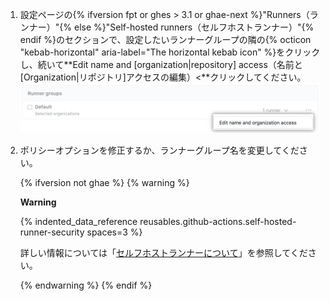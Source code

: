 1. 設定ページの{% ifversion fpt or ghes > 3.1 or ghae-next %}"Runners（ランナー）"{% else %}"Self-hosted runners（セルフホストランナー）"{% endif %}のセクションで、設定したいランナーグループの隣の{% octicon "kebab-horizontal" aria-label="The horizontal kebab icon" %}をクリックし、続いて**Edit name and [organization|repository] access（名前と[Organization|リポジトリ]アクセスの編集）<**クリックしてください。 ![リポジトリの権限の管理](/assets/images/help/settings/actions-runner-manage-permissions.png)
1. ポリシーオプションを修正するか、ランナーグループ名を変更してください。

   {% ifversion not ghae %}
   {% warning %}

   **Warning**

   {% indented_data_reference reusables.github-actions.self-hosted-runner-security spaces=3 %}

   詳しい情報については「[セルフホストランナーについて](/actions/hosting-your-own-runners/about-self-hosted-runners#self-hosted-runner-security-with-public-repositories)」を参照してください。

   {% endwarning %}
   {% endif %}
